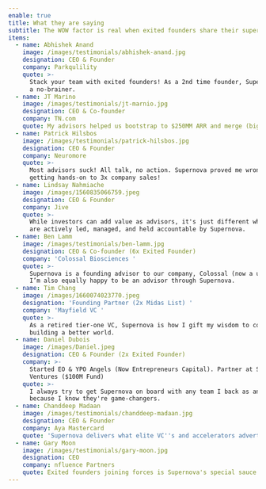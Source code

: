 ```yaml
---
enable: true
title: What they are saying
subtitle: The WOW factor is real when exited founders share their superpowers.
items:
  - name: Abhishek Anand
    image: /images/testimonials/abhishek-anand.jpg
    designation: CEO & Founder
    company: Parkqulility
    quote: >-
      Stack your team with exited founders! As a 2nd time founder, Supernova is
      a no-brainer. 
  - name: JT Marino
    image: /images/testimonials/jt-marnio.jpg
    designation: CEO & Co-founder
    company: TN.com
    quote: My advisors helped us bootstrap to $250MM ARR and merge (big exit).
  - name: Patrick Hilsbos
    image: /images/testimonials/patrick-hilsbos.jpg
    designation: CEO & Founder
    company: Neuromore
    quote: >-
      Most advisors suck! All talk, no action. Supernova proved me wrong by
      getting hands-on to 3x company sales! 
  - name: Lindsay Nahmiache
    image: /images/1560835066759.jpeg
    designation: CEO & Founder
    company: Jive
    quote: >-
      While investors can add value as advisors, it's just different when they
      are actively led, managed, and held accountable by Supernova.
  - name: Ben Lamm
    image: /images/testimonials/ben-lamm.jpg
    designation: CEO & Co-founder (6x Exited Founder)
    company: 'Colossal Biosciences '
    quote: >-
      Supernova is a founding advisor to our company, Colossal (now a unicorn).
      I’m also equally happy to be an advisor through Supernova.
  - name: Tim Chang
    image: /images/1660074023770.jpeg
    designation: 'Founding Partner (2x Midas List) '
    company: 'Mayfield VC '
    quote: >-
      As a retired tier-one VC, Supernova is how I gift my wisdom to companies
      building a better world.
  - name: Daniel Dubois
    image: /images/Daniel.jpeg
    designation: CEO & Founder (2x Exited Founder)
    company: >-
      Started EO & YPO Angels (Now Entrepreneurs Capital). Partner at Side Door
      Ventures ($100M Fund) 
    quote: >-
      I always try to get Supernova on board with any team I back as an investor
      because I know they're game-changers. 
  - name: Chanddeep Madaan
    image: /images/testimonials/chanddeep-madaan.jpg
    designation: CEO & Founder
    company: Aya Mastercard
    quote: 'Supernova delivers what elite VC''s and accelerators advertise. '
  - name: Gary Moon
    image: /images/testimonials/gary-moon.jpg
    designation: CEO
    company: nfluence Partners
    quote: Exited founders joining forces is Supernova's special sauce.
---
```


